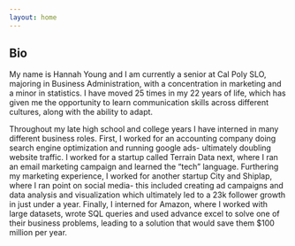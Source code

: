 ```yaml
---
layout: home
---
```


## Bio

My name is Hannah Young and I am currently a senior at Cal Poly SLO,
majoring in Business Administration, with a concentration in marketing
and a minor in statistics. I have moved 25 times in my 22 years of
life, which has given me the opportunity to learn communication skills
across different cultures, along with the ability to adapt.

Throughout my late high school and college years I have interned in
many different business roles. First, I worked for an accounting
company doing search engine optimization and running google ads-
ultimately doubling website traffic. I worked for a startup called
Terrain Data next, where I ran an email marketing campaign and learned
the “tech” language. Furthering my marketing experience, I worked for
another startup City and Shiplap, where I ran point on social media-
this included creating ad campaigns and data analysis and
visualization which ultimately led to a 23k follower growth in just
under a year. Finally, I interned for Amazon, where I worked with
large datasets, wrote SQL queries and used advance excel to solve one
of their business problems, leading to a solution that would save them
$100 million per year.
